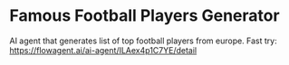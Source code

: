 # Famous Football Players Generator
AI agent that generates list of top football players from europe.
Fast try: https://flowagent.ai/ai-agent/ILAex4p1C7YE/detail
